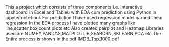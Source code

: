 This a project which consists of three components i.e. Interactive dashboard in Excel and Tableu with EDA cum prediction using Python in jupyter notebook
For prediction I have used regression model named linear regression
In the EDA process I have plotted many graphs like line,scatter,box,count plots etc
Also created pairplot and Heatmap
Libraries used are NUMPY,PANDAS,MATPLOTLIB,SEABORN,SKLEARN,PCA etc
The Entire process is shown in the pdf IMDB_Top_1000.pdf
